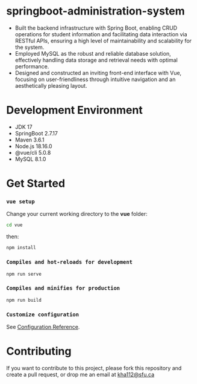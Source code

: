 # springboot-administration-system

- Built the backend infrastructure with Spring Boot, enabling CRUD operations for student information and facilitating data interaction via RESTful APIs, ensuring a high level of maintainability and scalability for the system.
- Employed MySQL as the robust and reliable database solution, effectively handling data storage and retrieval needs with optimal performance.
- Designed and constructed an inviting front-end interface with Vue, focusing on user-friendliness through intuitive navigation and an aesthetically pleasing layout.

# Development Environment

- JDK 17
- SpringBoot 2.7.17
- Maven 3.6.1
- Node.js 18.16.0
- @vue/cli 5.0.8
- MySQL 8.1.0

# Get Started
### `vue setup`
Change your current working directory to the **vue** folder:
```bash
cd vue
```

then:
```
npm install
```

### `Compiles and hot-reloads for development`
```
npm run serve
```

### `Compiles and minifies for production`
```
npm run build
```

### `Customize configuration`
See [Configuration Reference](https://cli.vuejs.org/config/).

# Contributing
If you want to contribute to this project, please fork this repository and create a pull request, or drop me an email at kha112@sfu.ca
